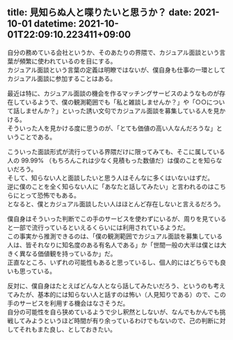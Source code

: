 title: 見知らぬ人と喋りたいと思うか？
date: 2021-10-01
datetime: 2021-10-01T22:09:10.223411+09:00
---

自分の務めている会社というか、そのあたりの界隈で、カジュアル面談という言葉が頻繁に使われているのを目にする。  
カジュアル面談という言葉の定義は明瞭ではないが、僕自身も仕事の一環としてカジュアル面談に参加することはある。

最近は特に、カジュアル面談の機会を作るマッチングサービスのようなものが存在しているようで、僕の観測範囲でも「私と雑談しませんか？」や「○○について話しませんか？」といった誘い文句でカジュアル面談を募集している人を見かける。  
そういった人を見かける度に思うのが、「とても価値の高い人なんだろうな」ということである。

こういった面談形式が流行っている界隈だけに限ってみても、そこに属している人の 99.99% （もちろんこれは少なく見積もった数値だ）は僕のことを知らないだろう。  
そして、知らない人と面談したいと思う人はそんなに多くはいないはずだ。  
逆に僕のことを全く知らない人に「あなたと話してみたい」と言われるのはこちらにとって恐怖でもある。  
となると、僕とカジュアル面談したい人はほとんど存在しないと言えるだろう。

僕自身はそういった判断でこの手のサービスを使わずにいるが、周りを見ていると一部で流行っているといえるくらいには利用されているようだ。  
この事実から推測できるのは、「僕の観測範囲でカジュアル面談を募集している人は、皆それなりに知名度のある有名人である」か「世間一般の大半は僕とは大きく異なる価値観を持っているか」だ。  
正直なところ、いずれの可能性もあると思っているし、個人的にはどちらでも良いも思っている。

反対に、僕自身はたとえばどんな人となら話してみたいだろう、というのも考えてみたが、基本的には知らない人と話すのは怖い（人見知りである）ので、この手のサービスを利用する機会はなさそうだ。  
自分の可能性を自ら狭めているようで少し釈然としないが、なんでもかんでも挑戦してみようというほど時間が有り余っているわけでもないので、己の判断に対してそれもまた良し、としておきたい。
